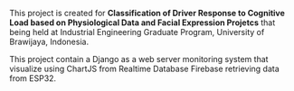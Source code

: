 This project is created for **Classification of Driver Response to Cognitive Load based on Physiological Data and Facial Expression Projetcs** that being held at Industrial Engineering Graduate Program, University of Brawijaya, Indonesia.

This project contain a Django as a web server monitoring system that visualize using ChartJS from Realtime Database Firebase retrieving data from ESP32.
